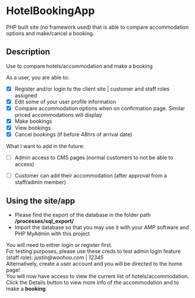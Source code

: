 # HotelBookingApp
 PHP built site (no framework used) that is able to compare accommodation options and make/cancel a booking. 

 
## Description

Use to compare hotels/accommodation and make a booking

As a user, you are able to:

- [x] Register and/or login to the client site | customer and staff roles assigned
- [x] Edit some of your user profile information
- [x] Compare accommodation options when on confirmation page. Similar priced accommodations will display
- [x] Make bookings
- [x] View bookings
- [x] Cancel bookings (if before 48hrs of arrival date)

What I want to add in the future:
- [ ] Admin access to CMS pages (normal customers to not be able to access)
- [ ] Customer can add their accommodation (after approval from a staff/admin member)



## Using the site/app

- Please find the export of the database in the folder path **/processes/sql_export/**
- Import the database so that you may use it with your AMP software and PHP MyAdmin with this project

You will need to either login or register first.<br>
For testing purposes, please use these creds to test admin login feature (staff role): _justin@woohoo.com_ | _12345_<br>
Alternatively, create a user account and you will be directed to the home page!<br>
You will now have access to view the current list of hotels/accommodation.<br>
Click the Details button to view more info of the accommodation and to make a **booking**
